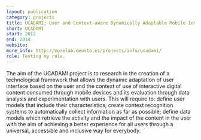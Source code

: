 ```yaml
--- 
layout: publication
category: projects
title: UCADAMI; User and Context-aware Dynamically Adaptable Mobile Interfaces
short: UCADAMI
start: 2012
end: 2014
website: 
more_info: http://morelab.deusto.es/projects/info/ucadami/
role: Testing my role.
--- 
```


The aim of the UCADAMI project is to research in the creation of a technological framework that allows the dynamic adaptation of user interface based on the user and the context of use of interactive digital content consumed through mobile devices and its evaluation through data analysis and experimentation with users. This will require to: define user models that include their characteristics; create context recognition systems to automatically collect information as far as possible; define data models which retrieve the activity and the impact of the content in the user with the aim of achieving a better experience for all users through a universal, accessible and inclusive way for everybody.